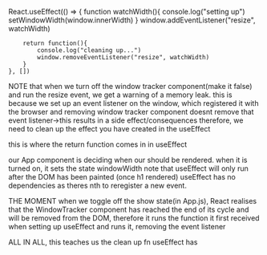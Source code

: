 React.useEffect(() => {
        function watchWidth(){
            console.log("setting up")
            setWindowWidth(window.innerWidth)
    }
        window.addEventListener("resize", watchWidth)

        return function(){
            console.log("cleaning up...")
            window.removeEventListener("resize", watchWidth)
        }
    }, [])

  NOTE that when we turn off the window tracker component(make it false) and run the resize event, we get a warning of a memory leak. this is because we set up an event listener on the window, which registered it with the browser and removing window tracker component doesnt remove that event listener->this results in a side effect/consequences 
  therefore, we need to clean up the effect you have created in the useEffect 

  this is where the return function comes in in useEffect




our App component is deciding when our <WindowTracker/> should be rendered. when it is turned on, it sets the state windowWidth
note that useEffect will only run after the DOM has been painted (once h1 rendered) useEffect has no dependencies as theres nth to reregister a new event. 

THE MOMENT when we toggle off the show state(in App.js), React realises that the WindowTracker component has reached the end of its cycle and will be removed from the DOM, therefore it runs the function it first received when setting up useEffect and runs it, removing the event listener 


ALL IN ALL, this teaches us the clean up fn useEffect has 